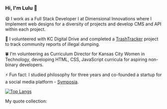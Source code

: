 ### Hi, I'm Lulu 👋

😄 I work as a Full Stack Developer I at Dimensional Innovations where I Implement web designs for a diversity of projects and develop CMS and API within each project.

🌱 I volunteered with KC Digital Drive and completed a [TrashTracker](https://github.com/codeforkansascity/TrashTrackerWebApp) project to track community reports of illegal dumping.

🍀 I'm volunteering as Curriculum Director for Kansas City Women in Technology, developing HTML, CSS, JavaScript curricula for aspiring non-binary developers.

⚡ Fun fact: I studied philosophy for three years and co-founded a startup for a social media platform - [Symposia](https://www.projectsymposia.com/).

[![Top Langs](https://github-readme-stats.vercel.app/api/top-langs/?username=lulu-cao&layout=compact)](https://github.com/lulu-cao/github-readme-stats)

<!-- ### Some Interesting Blog Posts -->
<!--posts:start-->
<!--posts:end-->

<!-- ### Recent blog posts -->

My quote collection:


